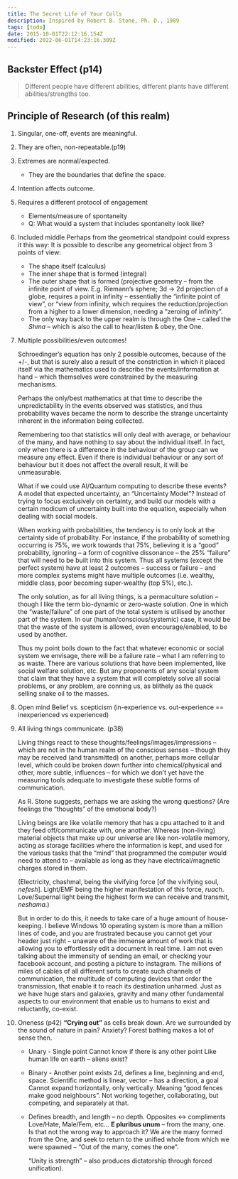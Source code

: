 ```yaml
---
title: The Secret Life of Your Cells
description: Inspired by Robert B. Stone, Ph. D., 1989
tags: [todo]
date: 2015-10-01T22:12:16.154Z
modified: 2022-06-01T14:23:16.309Z
---
```


## Backster Effect (p14)

> Different people have different abilities,
> different plants have different abilities/strengths too.

## Principle of Research (of this realm)

1. Singular, one-off, events are meaningful.
2. They are often, non-repeatable.(p19)
3. Extremes are normal/expected.
   - They are the boundaries that define the space.
4. Intention affects outcome.
5. Requires a different protocol of engagement
   - Elements/measure of spontaneity
   - Q: What would a system that includes spontaneity look like?
6. Included middle
   Perhaps from the geometrical standpoint could express it this way:
   It is possible to describe any geometrical object from 3 points of view:
   - The shape itself (calculus)
   - The inner shape that is formed (integral)
   - The outer shape that is formed (projective geometry – from the infinite point of view. E.g. Riemann’s sphere; 3d -> 2d projection of a globe, requires a point in infinity – essentially the “infinite point of view”, or “view from infinity, which requires the reduction/projection from a higher to a lower dimension, needing a “zeroing of infinity”.
   - The only way back to the upper realm is through the One – called the _Shma_ – which is also the call to hear/listen & obey, the One.
7. Multiple possibilities/even outcomes!

   Schroedinger’s equation has only 2 possible outcomes, because of the +/-, but that is surely also a result of the constriction in which it placed itself via the mathematics used to describe the events/information at hand – which themselves were constrained by the measuring mechanisms.

   Perhaps the only/best mathematics at that time to describe the unpredictability in the events observed was statistics, and thus probability waves became the norm to describe the strange uncertainty inherent in the information being collected.

   Remembering too that statistics will only deal with average, or behaviour of the many, and have nothing to say about the individual itself. In fact, only when there is a difference in the behaviour of the group can we measure any effect. Even if there is individual behaviour or any sort of behaviour but it does not affect the overall result, it will be unmeasurable.

   What if we could use AI/Quantum computing to describe these events? A model that expected uncertainty, an “Uncertainty Model”? Instead of trying to focus exclusively on certainty, and build our models with a certain modicum of uncertainty built into the equation, especially when dealing with social models.

   When working with probabilities, the tendency is to only look at the certainty side of probability. For instance, if the probability of something occurring is 75%, we work towards that 75%, believing it is a “good” probability, ignoring – a form of cognitive dissonance – the 25% “failure” that will need to be built into this system. Thus all systems (except the perfect system) have at least 2 outcomes – success or failure – and more complex systems might have multiple outcomes (i.e. wealthy, middle class, poor becoming super-wealthy (top 5%), etc.).

   The only solution, as for all living things, is a permaculture solution – though I like the term bio-dynamic or zero-waste solution. One in which the “waste/failure” of one part of the total system is utilised by another part of the system. In our (human/conscious/systemic) case, it would be that the waste of the system is allowed, even encourage/enabled, to be used by another.

   Thus my point boils down to the fact that whatever economic or social system we envisage, there will be a failure rate – what I am referring to as waste. There are various solutions that have been implemented, like social welfare solution, etc. But any proponents of any social system that claim that they have a system that will completely solve all social problems, or any problem, are conning us, as blithely as the quack selling snake oil to the masses.

8. Open mind
   Belief vs. scepticism (in-experience vs. out-experience == inexperienced vs experienced)
9. All living things communicate. (p38)

   Living things react to these thoughts/feelings/images/impressions – which are not in the human realm of the conscious senses – though they may be received (and transmitted) on another, perhaps more cellular level, which could be broken down further into chemical/physical and other, more subtle, influences – for which we don’t yet have the measuring tools adequate to investigate these subtle forms of communication.

   As R. Stone suggests, perhaps we are asking the wrong questions? (Are feelings the “thoughts” of the emotional body?)

   Living beings are like volatile memory that has a cpu attached to it and they feed off/communicate with, one another. Whereas (non-living) material objects that make up our universe are like non-volatile memory, acting as storage facilities where the information is kept, and used for the various tasks that the “mind” that programmed the computer would need to attend to – available as long as they have electrical/magnetic charges stored in them.

   (Electricity, chashmal, being the vivifying force [of the vivifying soul, _nefesh_]. Light/EMF being the higher manifestation of this force, _ruach_. Love/Supernal light being the highest form we can receive and transmit, _neshama_.)

   But in order to do this, it needs to take care of a huge amount of house-keeping. I believe Windows 10 operating system is more than a million lines of code, and you are frustrated because you cannot get your header just right – unaware of the immense amount of work that is allowing you to effortlessly edit a document in real time. I am not even talking about the immensity of sending an email, or checking your facebook account, and posting a picture to instagram. The millions of miles of cables of all different sorts to create such channels of communication, the multitude of computing devices that order the transmission, that enable it to reach its destination unharmed. Just as we have huge stars and galaxies, gravity and many other fundamental aspects to our environment that enable us to humans to exist and reluctantly, co-exist.

10. Oneness (p42)
    **“Crying out”** as cells break down.
    Are we surrounded by the sound of nature in pain? Anxiety?
    Forest bathing makes a lot of sense then.

    - Unary - Single point
      Cannot know if there is any other point
      Like human life on earth – aliens exist?

    - Binary - Another point exists
      2d, defines a line, beginning and end, space.
      Scientific method is linear, vector – has a direction, a goal
      Cannot expand horizontally, only vertically. Meaning “good fences make good neighbours”. Not working together, collaborating, but competing, and separately at that.

    - Defines breadth, and length – no depth.
      Opposites <-> compliments Love/Hate, Male/Fem, etc...
      **E pluribus unum** – from the many, one. Is that not the wrong way to approach it? We are the many formed from the One, and seek to return to the unified whole from which we were spawned – “Out of the many, comes the one”.

      “Unity is strength” – also produces dictatorship through forced unification).
